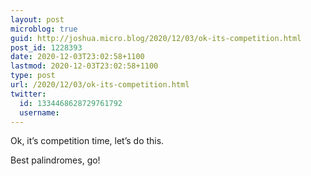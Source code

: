 ```yaml
---
layout: post
microblog: true
guid: http://joshua.micro.blog/2020/12/03/ok-its-competition.html
post_id: 1228393
date: 2020-12-03T23:02:58+1100
lastmod: 2020-12-03T23:02:58+1100
type: post
url: /2020/12/03/ok-its-competition.html
twitter:
  id: 1334468628729761792
  username: 
---
```

Ok, it’s competition time, let’s do this.

Best palindromes, go!
